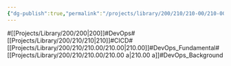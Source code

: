 ```yaml
---
{"dg-publish":true,"permalink":"/projects/library/200/210/210-00/210-00-a/","noteIcon":"0","created":"2024-01-30T23:51:41.681+09:00","updated":"2024-04-23T17:47:14.319+09:00"}
---
```


#[[Projects/Library/200/200\|200]]#DevOps#[[Projects/Library/200/210/210\|210]]#CICD#[[Projects/Library/200/210/210.00/210.00\|210.00]]#DevOps_Fundamental#[[Projects/Library/200/210/210.00/210.00 a\|210.00 a]]#DevOps_Background



